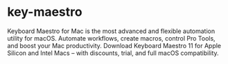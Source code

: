 # key-maestro
Keyboard Maestro for Mac is the most advanced and flexible automation utility for macOS. Automate workflows, create macros, control Pro Tools, and boost your Mac productivity. Download Keyboard Maestro 11 for Apple Silicon and Intel Macs – with discounts, trial, and full macOS compatibility.
